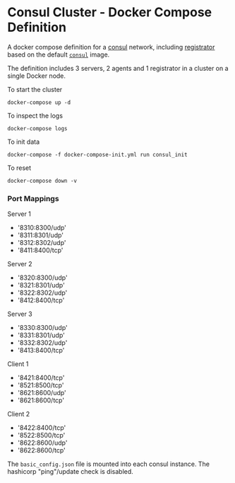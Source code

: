 # Consul Cluster - Docker Compose Definition

A docker compose definition for a [consul](https://consul.io) network, including [registrator](http://gliderlabs.com/registrator/latest/) based on the default [`consul`](https://hub.docker.com/_/consul/) image.

The definition includes 3 servers, 2 agents and 1 registrator in a cluster on a single Docker node.

To start the cluster

    docker-compose up -d

To inspect the logs

    docker-compose logs

To init data

    docker-compose -f docker-compose-init.yml run consul_init

To reset

    docker-compose down -v

### Port Mappings

Server 1
 - '8310:8300/udp'
 - '8311:8301/udp'
 - '8312:8302/udp'
 - '8411:8400/tcp'

Server 2
 - '8320:8300/udp'
 - '8321:8301/udp'
 - '8322:8302/udp'
 - '8412:8400/tcp'

Server 3
 - '8330:8300/udp'
 - '8331:8301/udp'
 - '8332:8302/udp'
 - '8413:8400/tcp'

Client 1
 - '8421:8400/tcp'
 - '8521:8500/tcp'
 - '8621:8600/udp'
 - '8621:8600/tcp'

Client 2
 - '8422:8400/tcp'
 - '8522:8500/tcp'
 - '8622:8600/udp'
 - '8622:8600/tcp'

The `basic_config.json` file is mounted into each consul instance. The hashicorp "ping"/update check is disabled.
